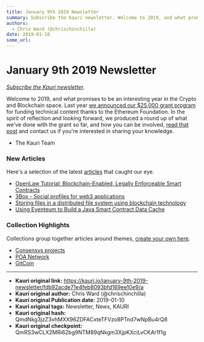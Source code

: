```yaml
---
title: January 9th 2019 Newsletter
summary: Subscribe the Kauri newsletter. Welcome to 2019, and what promises to be an interesting year in the Crypto and Blockchain space. Last year we announced our $25,000 grant program for funding technical content thanks to the Ethereum Foundation. In the spirit of reflection and looking forward, we produced a round up of what weve done with the grant so far, and how you can be involved, read that post and contact us if youre interested in sharing your knowledge. The Kauri Team New Articles Heres a se
authors:
  - Chris Ward (@chrischinchilla)
date: 2019-01-10
some_url: 
---
```


# January 9th 2019 Newsletter


_[Subscribe the Kauri newsletter](http://eepurl.com/dszB7r)_.

Welcome to 2019, and what promises to be an interesting year in the Crypto and Blockchain space. Last year [we announced our $25,000 grant program](https://beta.kauri.io/article/b5c15961f13d4112bc82f6edb6fd3a75) for funding technical content thanks to the Ethereum Foundation. In the spirit of reflection and looking forward, we produced a round up of what we've done with the grant so far, and how you can be involved, [read that post](https://beta.kauri.io/article/56de1edb7c4746568c608f0de24f75fb/v1/january-2019-ethereum-grant-update) and contact us if you're interested in sharing your knowledge.

- The Kauri Team

### New Articles

Here's a selection of the latest [articles](https://beta.kauri.io/articles) that caught our eye.

- [OpenLaw Tutorial: Blockchain-Enabled, Legally Enforceable Smart Contracts](https://beta.kauri.io/article/3a4016d6e3bd4c1fbba839244f1802e8/v4/openlaw-tutorial:-blockchain-enabled-legally-enforceable-smart-contracts)
- [3Box - Social profiles for web3 applications](https://beta.kauri.io/article/204bee70b23549f2acdc873d265d98f8/v3/3box-social-profiles-for-web3-applications)
- [Storing files in a distributed file system using blockchain technology](https://beta.kauri.io/article/7d8b71b6976b4a26aa6865873f75dc4c/v1/storing-files-in-a-distributed-file-system-using-blockchain-technology)
- [Using Eventeum to Build a Java Smart Contract Data Cache](https://beta.kauri.io/article/fe81ee9612eb4e5a9ab72790ef24283d/v2/using-eventeum-to-build-a-java-smart-contract-data-cache)

### Collection Highlights

Collections group together articles around themes, [create your own here](https://beta.kauri.io/login?r=create-collection).

- [Consensys projects](https://beta.kauri.io/collection/5c06ca634f34080001c81be9/consensys-projects)
- [POA Network](https://beta.kauri.io/collection/5c1265524f34080001c81c1b/poa-tutorial-series)
- [GitCoin](https://beta.kauri.io/collection/5bd3262b26f0a50001f2a276/gitcoin)


---

- **Kauri original link:** https://kauri.io/january-9th-2019-newsletter/fdb92acde71e4feb8093bfd169ee10e9/a
- **Kauri original author:** Chris Ward (@chrischinchilla)
- **Kauri original Publication date:** 2019-01-10
- **Kauri original tags:** Newsletter, News, KAURI
- **Kauri original hash:** QmdNkg3jzZ3vhMXX96ZDFACxteTFVzo8PTnd7wNpBu4rQ8
- **Kauri original checkpoint:** QmRS3wCLX2MRi62bg9NTM89qNkgm3XjpKXciLvCKAr1f1g



